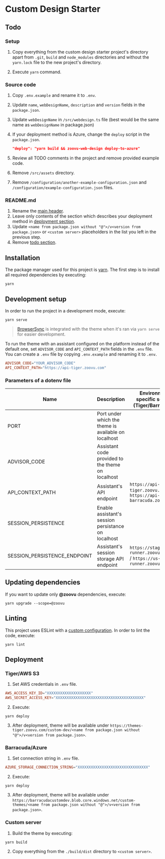 # Custom Design Starter

## Todo

### Setup

1. Copy everything from the custom design starter project's directory apart from `.git`, `build` and `node_modules` directories and without the `yarn.lock` file to the new project's directory.

2. Execute `yarn` command.

### Source code

1. Copy `.env.example` and rename it to `.env`.

2. Update `name`, `webDesignName`, `description` and `version` fields in the `package.json`.

3. Update `webDesignName` in `/src/webdesign.ts` file (best would be the same name as `webDesignName` in package.json)

4. If your deployment method is Azure, change the `deploy` script in the `package.json`.
    ```json
    "deploy": "yarn build && zoovu-web-design deploy-to-azure"
    ```
5. Review all TODO comments in the project and remove provided example code.

6. Remove `/src/assets` directory.

7. Remove `/configuration/another-example-configuration.json` and `/configuration/example-configuration.json` files.

### README.md

1. Rename the [main header](#custom-design-starter).
2. Leave only contents of the section which describes your deployment method in [deployment section](#deployment).
3. Update `<name from package.json without "@">/v<version from package.json>` or `<custom server>` placeholders in the list you left in the previous step.
4. Remove [todo section](#todo).

## Installation

The package manager used for this project is [yarn](https://yarnpkg.com/en/). The first step is to install all required dependencies by executing:

```console
yarn
```

## Development setup

In order to run the project in a development mode, execute:
```console
yarn serve
```

> [BrowserSync](https://www.browsersync.io/) is integrated with the theme when it's ran via `yarn serve` for easier development.

To run the theme with an assistant configured on the platform instead of the default one, set `ADVISOR_CODE` and `API_CONTEXT_PATH` fields in the `.env` file. You can create a `.env` file by copying `.env.example` and renaming it to `.env`.

```conf
ADVISOR_CODE="YOUR_ADVISOR_CODE"
API_CONTEXT_PATH="https://api-tiger.zoovu.com"
```

### Parameters of a dotenv file

Name | Description | Environment specific setting (Tiger/Barracuda)
--- | --- | ---
PORT | Port under which the theme is available on localhost |
ADVISOR_CODE | Assistant code provided to the theme on localhost |
API_CONTEXT_PATH | Assistant's API endpoint | `https://api-tiger.zoovu.com` / `https://api-barracuda.zoovu.com`
SESSION_PERSISTENCE | Enable assistant's session persistance on localhost |
SESSION_PERSISTENCE_ENDPOINT | Assistant's session storage API endpoint | `https://staging-runner.zoovu.com/api` / `https://us-runner.zoovu.com/api`

## Updating dependencies

If you want to update only **@zoovu** dependencies, execute:

```console
yarn upgrade --scope=@zoovu
```

## Linting
This project uses ESLint with a [custom configuration](https://gitlab.zoovu.io/custom/zoovu/linting). In order to lint the code, execute:

```console
yarn lint
```

## Deployment

### Tiger/AWS S3

1. Set AWS credentials in `.env` file.

```conf
AWS_ACCESS_KEY_ID="XXXXXXXXXXXXXXXXXXXX"
AWS_SECRET_ACCESS_KEY="XXXXXXXXXXXXXXXXXXXXXXXXXXXXXXXXXXXXXXXX"
```

2. Execute:

```console
yarn deploy
```

3. After deployment, theme will be available under `https://themes-tiger.zoovu.com/custom-dev/<name from package.json without "@">/v<version from package.json>`.

### Barracuda/Azure

1. Set connection string in `.env` file.

```conf
AZURE_STORAGE_CONNECTION_STRING="XXXXXXXXXXXXXXXXXXXXXXXXXXXXXXXX"
```

2. Execute:

```console
yarn deploy
```

3. After deployment, theme will be available under `https://barracudacustomdev.blob.core.windows.net/custom-themes/<name from package.json without "@">/v<version from package.json>`.

### Custom server

1. Build the theme by executing:

```console
yarn build
```

2. Copy everything from the `./build/dist` directory to `<custom server>`.
